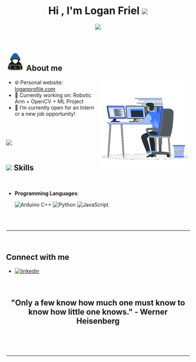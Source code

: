 <h1 align="center"><b>Hi , I'm Logan Friel </b><img src="https://media.giphy.com/media/hvRJCLFzcasrR4ia7z/giphy.gif" width="35"></h1>

<p align="center">
  <a href="https://github.com/DenverCoder1/readme-typing-svg">
    <img src="https://readme-typing-svg.herokuapp.com?font=Time+New+Roman&color=cyan&size=25&center=true&vCenter=true&width=600&height=100&lines=;++;Self-taught+Front-End+Developer,;Mechanical+Engineering+Student,;Active+Learner/Researcher,;Robots+are+cool!">
  </a>
</p>

<br>

## <picture><img src="https://github.com/0xAbdulKhalid/0xAbdulKhalid/raw/main/assets/mdImages/about_me.gif" width="50px"></picture> **About me**

<picture> 
  <img align="right" src="https://github.com/0xAbdulKhalid/0xAbdulKhalid/raw/main/assets/mdImages/Right_Side.gif" width="250px">
</picture>

- 🌐 Personal website: [loganprofile.com](https://www.loganprofile.com)
- 🤖 Currently working on: Robotic Arm + OpenCV + ML Project
- 💼 I’m currently open for an Intern or a new job opportunity!

<br><br>

<img src="https://user-images.githubusercontent.com/73097560/115834477-dbab4500-a447-11eb-908a-139a6edaec5c.gif"><br><br>

## <img src="https://media2.giphy.com/media/QssGEmpkyEOhBCb7e1/giphy.gif?cid=ecf05e47a0n3gi1bfqntqmob8g9aid1oyj2wr3ds3mg700bl&rid=giphy.gif" width="25"><b> Skills</b>

<br>

<p align="center">

- **Programming Languages**:

  ![Arduino C++](https://img.shields.io/badge/Arduino%20C++-00979D?style=for-the-badge&logo=arduino&logoColor=white)
  ![Python](https://img.shields.io/badge/Python%20-%2314354C.svg?style=for-the-badge&logo=python&logoColor=white)
  ![JavaScript](https://img.shields.io/badge/JavaScript%20-%23F7DF1E.svg?style=for-the-badge&logo=javascript&logoColor=black)

</p>

<br><br>

---

<br>

## <b>Connect with me</b>

<div align="left">
  <ul>
    <li>
      <a href="https://linkedin.com/in/loganfriel" target="_blank">
        <img src="https://img.shields.io/badge/linkedin:%20Logan Friel-%2300acee.svg?color=405DE6&style=for-the-badge&logo=linkedin&logoColor=white" alt="linkedin" style="margin-bottom: 5px;"/>
      </a>
    </li>
  </ul>
</div>

<br>

<div align="center">

## <b>"Only a few know how much one must know to know how little one knows." - Werner Heisenberg</b>

</div>

<br><br><br>

---

